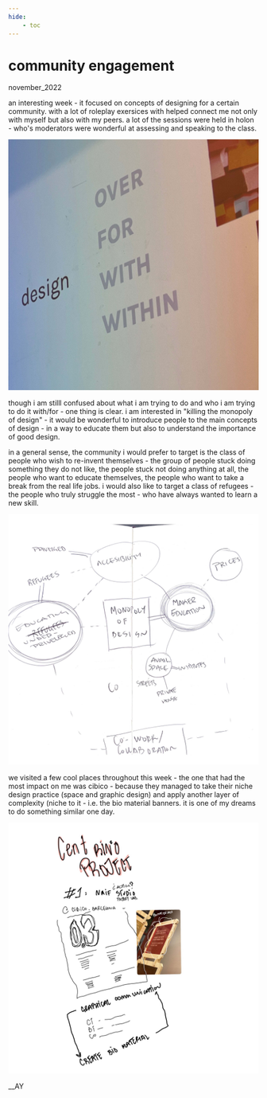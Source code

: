 ```yaml
---
hide:
    - toc
---
```


# community engagement
november_2022

an interesting week - it focused on concepts of designing for a certain community. with a lot of roleplay exersices with helped connect me not only with myself but also with my peers. a lot of the sessions were held in holon - who's moderators were wonderful at assessing and speaking to the class. 

![](../images/06_CE/IMG_1173.jpg)

though i am stilll confused about what i am trying to do and who i am trying to do it with/for - one thing is clear. i am interested in "killing the monopoly of design" - it would be wonderful to introduce people to the main concepts of design - in a way to educate them but also to understand the importance of good design. 

in a general sense, the community i would prefer to target is the class of people who wish to re-invent themselves - the group of people stuck doing something they do not like, the people stuck not doing anything at all, the people who want to educate themselves, the people who want to take a break from the real life jobs. i would also like to target a class of refugees - the people who truly struggle the most - who have always wanted to learn a new skill.

![](../images/06_CE/221128_Kill-the-Monopoly.jpg)

we visited a few cool places throughout this week - the one that had the most impact on me was cibico - because they managed to take their niche design practice (space and graphic design) and apply another layer of complexity (niche to it - i.e. the bio material banners. it is one of my dreams to do something similar one day. 

![](../images/06_CE/Page2.jpg)

__AY